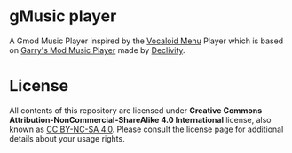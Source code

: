 # gMusic player

A Gmod Music Player inspired by the [Vocaloid Menu](http://steamcommunity.com/sharedfiles/filedetails/?id=699374259) Player which is based on [Garry's Mod Music Player](http://steamcommunity.com/sharedfiles/filedetails/?id=306423885) made by [Declivity](https://steamcommunity.com/profiles/76561198024690138).

# License

All contents of this repository are licensed under **Creative Commons Attribution-NonCommercial-ShareAlike 4.0 International** license, also known as [CC BY-NC-SA 4.0](https://creativecommons.org/licenses/by-nc-sa/4.0). Please consult the license page for additional details about your usage rights.